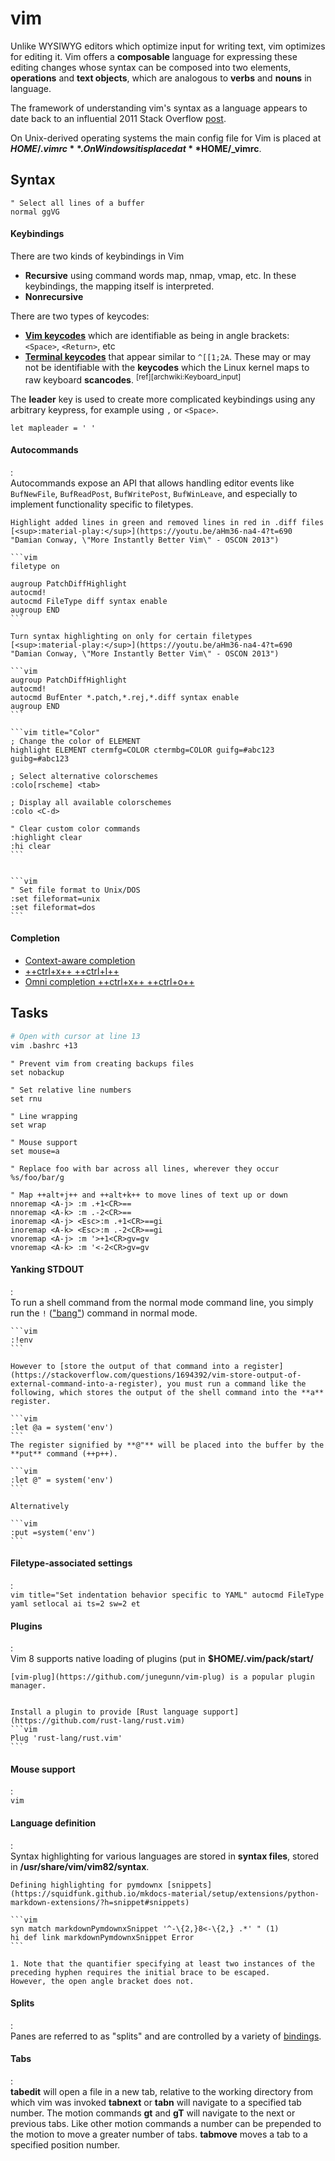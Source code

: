 [https://vim.fandom.com/wiki/Moving_lines_up_or_down]: https://vim.fandom.com/wiki/Moving_lines_up_or_down "Vim Tips Wiki: \"Moving lines up or down\""
[Oualline]: http://sci.notbc.org/~weiss/resources/vim/Vim-course/others/vim-1.0.pdf "Oualline, Steve. _The Vim Book_. 2007."
[https://youtu.be/wlR5gYd6um0]: https://youtu.be/wlR5gYd6um0 "Mastering the Vim Language"

# vim

<!-- 

It would be nice to develop a course about various vim configs and language definitions.
Maybe I could extend the markdown language plugin to incorporate mkdocs and pymdownx syntax.

-->


Unlike WYSIWYG editors which optimize input for writing text, vim optimizes for editing it.
Vim offers a **composable** language for expressing these editing changes whose syntax can be composed into two elements, **operations** and **text objects**, which are analogous to **verbs** and **nouns** in language.

The framework of understanding vim's syntax as a language appears to date back to an influential 2011 Stack Overflow [post](https://stackoverflow.com/questions/1218390/what-is-your-most-productive-shortcut-with-vim/1220118#1220118 "What is your most productive shortcut with Vim?").

On Unix-derived operating systems the main config file for Vim is placed at **$HOME/.vimrc**.
On Windows it is placed at **$HOME/\_vimrc**.

## Syntax

    
```vim title="Normal-mode commands"
" Select all lines of a buffer
normal ggVG
```

#### Keybindings

There are two kinds of keybindings in Vim

- **Recursive** using command words map, nmap, vmap, etc. In these keybindings, the mapping itself is interpreted.
- **Nonrecursive** 

There are two types of keycodes:

- [**Vim keycodes**](https://vim.fandom.com/wiki/Mapping_fast_keycodes_in_terminal_Vim) which are identifiable as being in angle brackets: `<Space>`, `<Return>`, etc
- [**Terminal keycodes**](https://wiki.archlinux.org/index.php/Keyboard_input#Identifying_keycodes_in_Xorg) that appear similar to `^[[1;2A`. These may or may not be identifiable with the **keycodes** which the Linux kernel maps to raw keyboard **scancodes**. <sup>[ref][archwiki:Keyboard_input]</sup>

The **leader** key is used to create more complicated keybindings using any arbitrary keypress, for example using `,` or `<Space>`.

```vim
let mapleader = ' '
```


#### Autocommands
:   
    Autocommands expose an API that allows handling editor events like `BufNewFile`, `BufReadPost`, `BufWritePost`, `BufWinLeave`, and especially to implement functionality specific to filetypes.


    Highlight added lines in green and removed lines in red in .diff files [<sup>:material-play:</sup>](https://youtu.be/aHm36-na4-4?t=690 "Damian Conway, \"More Instantly Better Vim\" - OSCON 2013")

    ```vim
    filetype on

    augroup PatchDiffHighlight
    autocmd!
    autocmd FileType diff syntax enable
    augroup END
    ```

    Turn syntax highlighting on only for certain filetypes [<sup>:material-play:</sup>](https://youtu.be/aHm36-na4-4?t=690 "Damian Conway, \"More Instantly Better Vim\" - OSCON 2013")

    ```vim
    augroup PatchDiffHighlight
    autocmd!
    autocmd BufEnter *.patch,*.rej,*.diff syntax enable
    augroup END
    ```

    ```vim title="Color"
    ; Change the color of ELEMENT
    highlight ELEMENT ctermfg=COLOR ctermbg=COLOR guifg=#abc123 guibg=#abc123

    ; Select alternative colorschemes
    :colo[rscheme] <tab>

    ; Display all available colorschemes
    :colo <C-d>

    " Clear custom color commands
    :highlight clear
    :hi clear
    ```


    ```vim
    " Set file format to Unix/DOS
    :set fileformat=unix
    :set fileformat=dos
    ```


#### Completion

- [Context-aware completion](https://youtu.be/3TX3kV3TICU?t=1005)
- [++ctrl+x++ ++ctrl+l++](https://youtu.be/3TX3kV3TICU?t=1260)
- [Omni completion ++ctrl+x++ ++ctrl+o++](https://youtu.be/3TX3kV3TICU?t=1350)

## Tasks

```sh title="Invocation"
# Open with cursor at line 13
vim .bashrc +13
```

```vim title="Configuration"
" Prevent vim from creating backups files
set nobackup

" Set relative line numbers
set rnu

" Line wrapping
set wrap

" Mouse support
set mouse=a
```


```vim title="Search and replace"
" Replace foo with bar across all lines, wherever they occur
%s/foo/bar/g
```

```vim title="Mapping keys"
" Map ++alt+j++ and ++alt+k++ to move lines of text up or down
nnoremap <A-j> :m .+1<CR>==
nnoremap <A-k> :m .-2<CR>==
inoremap <A-j> <Esc>:m .+1<CR>==gi
inoremap <A-k> <Esc>:m .-2<CR>==gi
vnoremap <A-j> :m '>+1<CR>gv=gv
vnoremap <A-k> :m '<-2<CR>gv=gv
```


#### Yanking STDOUT 
:   
    To run a shell command from the normal mode command line, you simply run the `!` (["bang"](https://learnvimscriptthehardway.stevelosh.com/chapters/52.html)) command in normal mode.

    ```vim
    :!env
    ```

    However to [store the output of that command into a register](https://stackoverflow.com/questions/1694392/vim-store-output-of-external-command-into-a-register), you must run a command like the following, which stores the output of the shell command into the **a** register.

    ```vim
    :let @a = system('env')
    ```
    The register signified by **@"** will be placed into the buffer by the **put** command (++p++).

    ```vim
    :let @" = system('env')
    ```

    Alternatively

    ```vim
    :put =system('env')
    ```

#### Filetype-associated settings
:   
    ```vim title="Set indentation behavior specific to YAML"
    autocmd FileType yaml setlocal ai ts=2 sw=2 et
    ```
    
#### Plugins
:   
    Vim 8 supports native loading of plugins (put in **$HOME/.vim/pack/start/**

    [vim-plug](https://github.com/junegunn/vim-plug) is a popular plugin manager.


    Install a plugin to provide [Rust language support](https://github.com/rust-lang/rust.vim)
    ```vim
    Plug 'rust-lang/rust.vim'
    ```

#### Mouse support
:   
    ```vim
    ```

#### Language definition
:   
    Syntax highlighting for various languages are stored in **syntax files**, stored in **/usr/share/vim/vim82/syntax**.

    Defining highlighting for pymdownx [snippets](https://squidfunk.github.io/mkdocs-material/setup/extensions/python-markdown-extensions/?h=snippet#snippets)

    ```vim
    syn match markdownPymdownxSnippet '^-\{2,}8<-\{2,} .*' " (1)
    hi def link markdownPymdownxSnippet Error
    ```

    1. Note that the quantifier specifying at least two instances of the preceding hyphen requires the initial brace to be escaped.
    However, the open angle bracket does not.


#### Splits
:   
    Panes are referred to as "splits" and are controlled by a variety of [bindings](https://vimtricks.com/p/vim-move-split/).

#### Tabs
:   
    **tabedit** will open a file in a new tab, relative to the working directory from which vim was invoked
    **tabnext** or **tabn** will navigate to a specified tab number.
    The motion commands **gt** and **gT** will navigate to the next or previous tabs.
    Like other motion commands a number can be prepended to the motion to move a greater number of tabs.
    **tabmove** moves a tab to a specified position number.